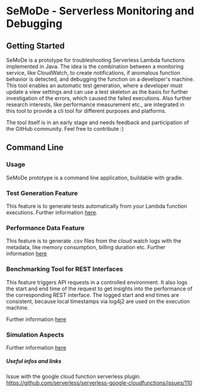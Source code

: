 # SeMoDe - Serverless Monitoring and Debugging

## Getting Started

SeMoDe is a prototype for troubleshooting Serverless Lambda functions implemented in Java. The idea is the combination between a monitoring service, like CloudWatch, to create notifications, if anomalous function behavior is detected, and debugging the function on a developer's machine. This tool enables an automatic test generation, where a developer must update a view settings and can use a test skeleton as the basis for further investigation of the errors, which caused the failed executions. Also further research interests, like performance measurement etc., are integrated in this tool to provide a cli tool for different purposes and platforms.

The tool itself is in an early stage and needs feedback and participation of the GitHub community. Feel free to contribute :)

## Command Line

### Usage

SeMoDe prototype is a command line application, buildable with gradle.

### Test Generation Feature

This feature is to generate tests automatically from your Lambda function executions. Further information [here](docu/testGeneration.md).

### Performance Data Feature

This feature is to generate .csv files from the cloud watch logs with the metadata, like
memory consumption, billing duration etc. Further information [here](docu/performance.md)

### Benchmarking Tool for REST Interfaces

This feature triggers API requests in a controlled environment. It also logs the start and end time of the request to get
insights into the performance of the corresponding REST interface. The logged start and end times are consistent, because
local timestamps via log4j2 are used on the execution machine.

Further information [here](docu/benchmark.md)

### Simulation Aspects

Further information [here](docu/simulation.md)

##### Useful infos and links

Issue with the google cloud function serverless plugin.
https://github.com/serverless/serverless-google-cloudfunctions/issues/110
